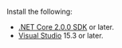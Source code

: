 Install the following:

* [.NET Core 2.0.0 SDK](https://dot.net/core) or later.
* [Visual Studio](https://www.visualstudio.com/vs/preview/) 15.3 or later.